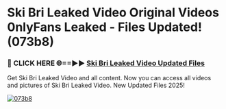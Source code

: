 # Ski Bri Leaked Video Original Videos 0nlyFans Leaked - Files Updated! (073b8)

<h3>🔴 CLICK HERE 🌐==►► <a href="https://tinyurl.com/2wckxsce" rel="nofollow">Ski Bri Leaked Video Updated Files</a></h3>

Get Ski Bri Leaked Video and all content. Now you can access all videos and pictures of Ski Bri Leaked Video. New Updated Files 2025!

[![073b8](https://i.imgur.com/AFduVYN.gif)](https://tinyurl.com/2wckxsce)
